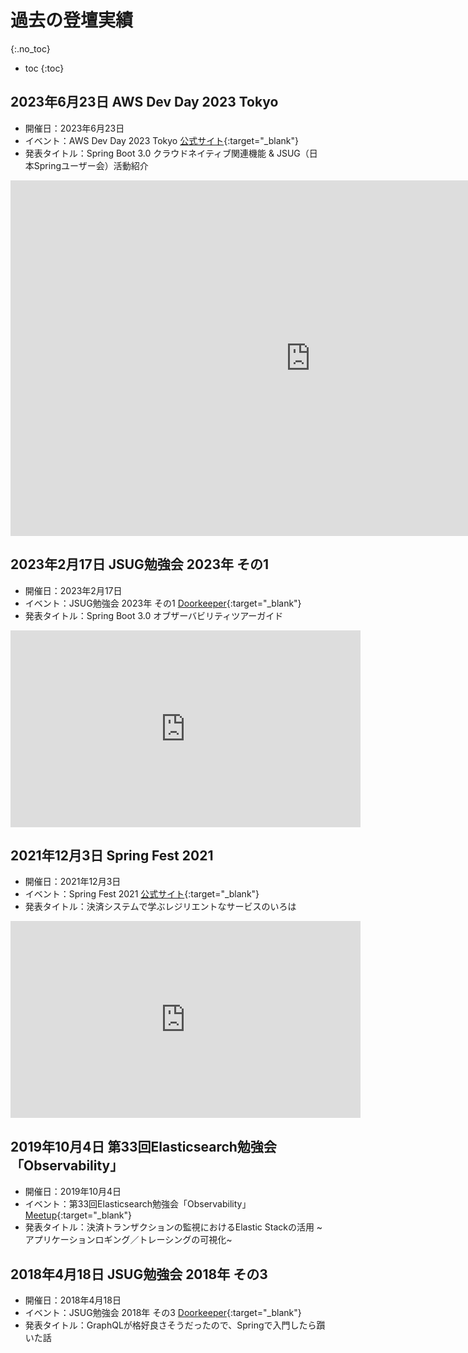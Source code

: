# 過去の登壇実績
{:.no_toc}

* toc
{:toc}

## 2023年6月23日 AWS Dev Day 2023 Tokyo
- 開催日：2023年6月23日
- イベント：AWS Dev Day 2023 Tokyo [公式サイト](https://aws.amazon.com/jp/events/devday/japan/){:target="_blank"}
- 発表タイトル：Spring Boot 3.0 クラウドネイティブ関連機能 & JSUG（日本Springユーザー会）活動紹介
<iframe src="https://docs.google.com/presentation/d/e/2PACX-1vQ2dlou7O-5A4-Lf9g-cYNX7y8r4y9eaWsxCBtHCNc-yoA2iPLNjrUDEmT2YK1wrN4AIHl4zR7N5hyl/embed?start=false&loop=false&delayms=3000" frameborder="0" width="960" height="569" allowfullscreen="true" mozallowfullscreen="true" webkitallowfullscreen="true"></iframe>

## 2023年2月17日 JSUG勉強会 2023年 その1
- 開催日：2023年2月17日
- イベント：JSUG勉強会 2023年 その1 [Doorkeeper](https://jsug.doorkeeper.jp/events/151317){:target="_blank"}
- 発表タイトル：Spring Boot 3.0 オブザーバビリティツアーガイド

<script defer class="speakerdeck-embed" data-id="dac683d90bef403b83c8da842f1f7757" data-ratio="1.77725118483412" src="//speakerdeck.com/assets/embed.js"></script>
<iframe width="560" height="315" src="https://www.youtube.com/embed/yjJ1jyvEaOI" title="YouTube video player" frameborder="0" allow="accelerometer; autoplay; clipboard-write; encrypted-media; gyroscope; picture-in-picture; web-share" allowfullscreen></iframe>

## 2021年12月3日 Spring Fest 2021
- 開催日：2021年12月3日
- イベント：Spring Fest 2021 [公式サイト](https://springfest2021.springframework.jp){:target="_blank"}
- 発表タイトル：決済システムで学ぶレジリエントなサービスのいろは

<script defer class="speakerdeck-embed" data-id="8b1a37d4c29a4d4aaa9c828e624d9dd9" data-ratio="1.77777777777778" src="//speakerdeck.com/assets/embed.js"></script>
<iframe width="560" height="315" src="https://www.youtube.com/embed/9-yDaFlGTxE" title="YouTube video player" frameborder="0" allow="accelerometer; autoplay; clipboard-write; encrypted-media; gyroscope; picture-in-picture; web-share" allowfullscreen></iframe>

## 2019年10月4日 第33回Elasticsearch勉強会「Observability」
- 開催日：2019年10月4日
- イベント：第33回Elasticsearch勉強会「Observability」 [Meetup](https://www.meetup.com/ja-JP/tokyo-elastic-fantastics/events/264954133/){:target="_blank"}
- 発表タイトル：決済トランザクションの監視におけるElastic Stackの活用 ~アプリケーションロギング／トレーシングの可視化~

<script defer class="speakerdeck-embed" data-id="a40ad7745a27411f80485b721f9c9361" data-ratio="1.77777777777778" src="//speakerdeck.com/assets/embed.js"></script>

## 2018年4月18日 JSUG勉強会 2018年 その3
- 開催日：2018年4月18日
- イベント：JSUG勉強会 2018年 その3 [Doorkeeper](https://jsug.doorkeeper.jp/events/73144){:target="_blank"}
- 発表タイトル：GraphQLが格好良さそうだったので、Springで入門したら躓いた話

<script defer class="speakerdeck-embed" data-id="188228614ba443b1af87e9cdd25c3755" data-ratio="1.33333333333333" src="//speakerdeck.com/assets/embed.js"></script>
